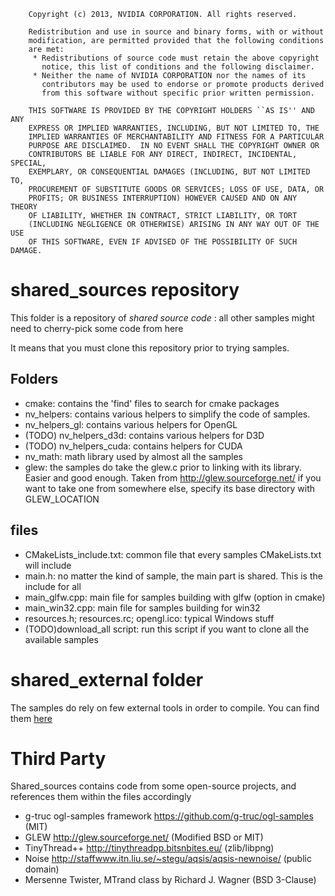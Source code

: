 ````
    Copyright (c) 2013, NVIDIA CORPORATION. All rights reserved.

    Redistribution and use in source and binary forms, with or without
    modification, are permitted provided that the following conditions
    are met:
     * Redistributions of source code must retain the above copyright
       notice, this list of conditions and the following disclaimer.
     * Neither the name of NVIDIA CORPORATION nor the names of its
       contributors may be used to endorse or promote products derived
       from this software without specific prior written permission.

    THIS SOFTWARE IS PROVIDED BY THE COPYRIGHT HOLDERS ``AS IS'' AND ANY
    EXPRESS OR IMPLIED WARRANTIES, INCLUDING, BUT NOT LIMITED TO, THE
    IMPLIED WARRANTIES OF MERCHANTABILITY AND FITNESS FOR A PARTICULAR
    PURPOSE ARE DISCLAIMED.  IN NO EVENT SHALL THE COPYRIGHT OWNER OR
    CONTRIBUTORS BE LIABLE FOR ANY DIRECT, INDIRECT, INCIDENTAL, SPECIAL,
    EXEMPLARY, OR CONSEQUENTIAL DAMAGES (INCLUDING, BUT NOT LIMITED TO,
    PROCUREMENT OF SUBSTITUTE GOODS OR SERVICES; LOSS OF USE, DATA, OR
    PROFITS; OR BUSINESS INTERRUPTION) HOWEVER CAUSED AND ON ANY THEORY
    OF LIABILITY, WHETHER IN CONTRACT, STRICT LIABILITY, OR TORT
    (INCLUDING NEGLIGENCE OR OTHERWISE) ARISING IN ANY WAY OUT OF THE USE
    OF THIS SOFTWARE, EVEN IF ADVISED OF THE POSSIBILITY OF SUCH DAMAGE.

````

# shared_sources repository

This folder is a repository of *shared source code* : all other samples might need to cherry-pick some code from here

It means that you must clone this repository prior to trying samples.

## Folders

* cmake: contains the 'find' files to search for cmake packages
* nv_helpers: contains various helpers to simplify the code of samples.
* nv_helpers_gl: contains various helpers for OpenGL
* (TODO) nv_helpers_d3d: contains various helpers for D3D
* (TODO) nv_helpers_cuda: contains helpers for CUDA
* nv_math: math library used by almost all the samples
* glew: the samples do take the glew.c prior to linking with its library. Easier and good enough. Taken from http://glew.sourceforge.net/
  if you want to take one from somewhere else, specify its base directory with GLEW_LOCATION

## files
* CMakeLists_include.txt: common file that every samples CMakeLists.txt will include
* main.h: no matter the kind of sample, the main part is shared. This is the include for all
* main_glfw.cpp: main file for samples building with glfw (option in cmake)
* main_win32.cpp: main file for samples building for win32
* resources.h; resources.rc; opengl.ico: typical Windows stuff
* (TODO)download_all script: run this script if you want to clone all the available samples

# shared_external folder
The samples do rely on few external tools in order to compile. You can find them [here](https://github.com/nvpro-samples/shared_external)

# Third Party 
Shared_sources contains code from some open-source projects, and references them within the files accordingly
* g-truc ogl-samples framework https://github.com/g-truc/ogl-samples (MIT)
* GLEW http://glew.sourceforge.net/ (Modified BSD or MIT)
* TinyThread++ http://tinythreadpp.bitsnbites.eu/ (zlib/libpng)
* Noise http://staffwww.itn.liu.se/~stegu/aqsis/aqsis-newnoise/ (public domain)
* Mersenne Twister, MTrand class by Richard J. Wagner (BSD 3-Clause)



